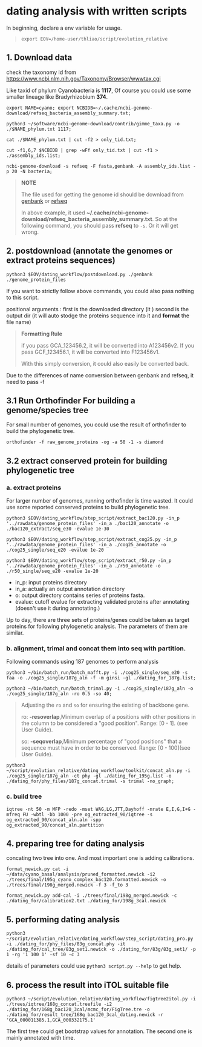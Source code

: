 # dating analysis with written scripts

In beginning, declare a env variable for usage.

> `export EOV=/home-user/thliao/script/evolution_relative`

## 1. Download data
check the taxonomy id from https://www.ncbi.nlm.nih.gov/Taxonomy/Browser/wwwtax.cgi

Like taxid of phylum Cyanobacteria is **1117**, Of course you could use some smaller lineage like Bradyrhizobium **374**.

`export NAME=cyano; export NCBIDB=~/.cache/ncbi-genome-download/refseq_bacteria_assembly_summary.txt;`

`python3 ~/software/ncbi-genome-download/contrib/gimme_taxa.py -o ./$NAME_phylum.txt 1117;`

`cat ./$NAME_phylum.txt | cut -f2 > only_tid.txt;`

`cut -f1,6,7 $NCBIDB | grep -wFf only_tid.txt | cut -f1 > ./assembly_ids.list;`

`ncbi-genome-download -s refseq -F fasta,genbank -A assembly_ids.list -p 20 -N bacteria;`

> **NOTE**
> 
> The file used for getting the genome id should be download from [genbank](ftp://ftp.ncbi.nih.gov/genomes/genbank/assembly_summary_genbank.txt) or [refseq](ftp://ftp.ncbi.nih.gov/genomes/refseq/assembly_summary_refseq.txt)
> 
> In above example, it used **~/.cache/ncbi-genome-download/refseq_bacteria_assembly_summary.txt**. So at the following command, you should pass **refseq** to `-s`. Or it will get wrong.


## 2. postdownload (annotate the genomes or extract proteins sequences)
`python3 $EOV/dating_workflow/postdownload.py ./genbank ./genome_protein_files`

If you want to strictly follow above commands, you could also pass nothing to this script.

positional arguments : first is the downloaded directory (it  )
second is the output dir (it will auto stodge the proteins sequence into it and **format** the file name)

> **Formatting Rule**
>
> if you pass GCA_123456.2, it will be converted into A123456v2. If you pass GCF_123456.1, it will be converted into F123456v1.
>
> With this simply conversion, it could also easily be converted back. 


Due to the differences of name conversion between genbank and refseq, it need to pass -f

## 3.1 Run Orthofinder For building a genome/species tree

For small number of genomes, you could use the result of orthofinder to build the phylogenetic tree.

`orthofinder -f raw_genome_proteins -og -a 50 -1 -s diamond`

## 3.2 extract conserved protein for building phylogenetic tree
### a. extract proteins
For larger number of genomes, running orthofinder is time wasted. It could use some reported conserved proteins to build phylogenetic tree. 

`python3 $EOV/dating_workflow/step_script/extract_bac120.py -in_p '../rawdata/genome_protein_files' -in_a ./bac120_annotate -o ./bac120_extract/seq_e30 -evalue 1e-30`

`python3 $EOV/dating_workflow/step_script/extract_cog25.py -in_p '../rawdata/genome_protein_files' -in_a ./cog25_annotate -o ./cog25_single/seq_e20 -evalue 1e-20`

`python3 $EOV/dating_workflow/step_script/extract_r50.py -in_p '../rawdata/genome_protein_files' -in_a ./r50_annotate -o ./r50_single/seq_e20 -evalue 1e-20`

* in_p: input proteins directory
* in_a: actually an output annotation directory
* o: output directory contains series of proteins fasta.
* evalue: cutoff evalue for extracting validated proteins after annotating (doesn't use it during annotating.)

Up to day, there are three sets of proteins/genes could be taken as target proteins for following phylogenetic analysis.
The parameters of them are similar.

### b. alignment, trimal and concat them into seq with partition.
Following commands using 187 genomes to perform analysis

`python3 ~/bin/batch_run/batch_mafft.py -i ./cog25_single/seq_e20 -s faa -o ./cog25_single/187g_aln -f -m ginsi -gl ./dating_for_187g.list;`

`python3 ~/bin/batch_run/batch_trimal.py -i ./cog25_single/187g_aln -o ./cog25_single/187g_aln -ro 0.5 -so 40;`  

> Adjusting the `ro` and `so` for ensuring the existing of backbone gene.
>
> ro: **-resoverlap**,Minimum overlap of a positions with other positions in the column to be considered a "good position". Range: [0 - 1]. (see User Guide).
>
> so: **-seqoverlap**,Minimum percentage of "good positions" that a sequence must have in order to be conserved. Range: [0 - 100](see User Guide).

`python3 ~/script/evolution_relative/dating_workflow/toolkit/concat_aln.py -i ./cog25_single/187g_aln -ct phy -gl ./dating_for_195g.list -o ./dating_for/phy_files/187g_concat.trimal -s trimal -no_graph;`

### c. build tree
`iqtree -nt 50 -m MFP -redo -mset WAG,LG,JTT,Dayhoff -mrate E,I,G,I+G -mfreq FU -wbtl -bb 1000 -pre og_extracted_90/iqtree -s og_extracted_90/concat_aln.aln -spp og_extracted_90/concat_aln.partition`

## 4. preparing tree for dating analysis

concating two tree into one. And most important one is adding calibrations. 

`format_newick.py cat -i ~/data/cyano_basal/analysis/pruned_formatted.newick -i2 ./trees/final/195g_cyano_complex_bac120.formatted.newick -o ./trees/final/198g_merged.newick -f 3 -f_to 3 `

`format_newick.py add-cal -i ./trees/final/198g_merged.newick -c ./dating_for/calibration2.txt ./dating_for/198g_3cal.newick  `

## 5. performing dating analysis
`python3 ~/script/evolution_relative/dating_workflow/step_script/dating_pro.py -i ./dating_for/phy_files/83g_concat.phy -it ./dating_for/cal_tree/83g_set1.newick -o ./dating_for/83g/83g_set1/ -p 1 -rg '1 100 1' -sf 10 -c 3`

details of parameters could use `python3 script.py --help` to get help.


## 6. process the result into iTOL suitable file
`python3 ~/script/evolution_relative/dating_workflow/figtree2itol.py -i ./trees/iqtree/168g_concat.treefile -i2 ./dating_for/168g_bac120_3cal/mcmc_for/FigTree.tre -o ./dating_for/result_tree/168g_bac120_3cal_dating.newick -r 'GCA_000011385.1,GCA_000332175.1' `

The first tree could get bootstrap values for annotation. The second one is mainly annotated with time.
